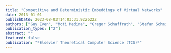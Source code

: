 ```yaml
---
title: "Competitive and Deterministic Embeddings of Virtual Networks"
date: 2013-01-01
publishDate: 2023-08-03T14:03:31.922622Z
authors: ["Guy Even", "Moti Medina", "Gregor Schaffrath", "Stefan Schmid"]
publication_types: ["2"]
abstract: ""
featured: false
publication: "*Elsevier Theoretical Computer Science (TCS)*"
---
```


